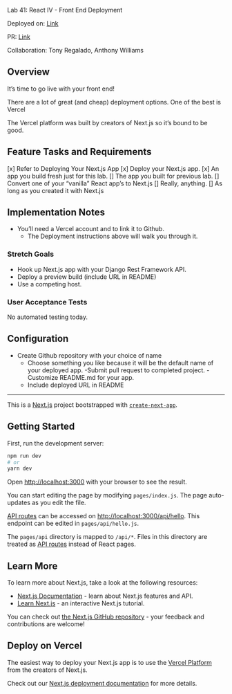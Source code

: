 Lab 41: React IV - Front End Deployment

Deployed on: [Link](https://nextjs-geissele.vercel.app/)

PR: [Link](https://github.com/kevinhenry/nextjs-geissele/pull/3)

Collaboration: Tony Regalado, Anthony Williams

## Overview

It’s time to go live with your front end!

There are a lot of great (and cheap) deployment options. One of the best is Vercel

The Vercel platform was built by creators of Next.js so it’s bound to be good.

## Feature Tasks and Requirements

[x] Refer to Deploying Your Next.js App
[x] Deploy your Next.js app.
    [x] An app you build fresh just for this lab.
    [] The app you built for previous lab.
    [] Convert one of your “vanilla” React app’s to Next.js
    [] Really, anything.
    [] As long as you created it with Next.js

## Implementation Notes

- You’ll need a Vercel account and to link it to Github.
    - The Deployment instructions above will walk you through it.

### Stretch Goals

- Hook up Next.js app with your Django Rest Framework API.
- Deploy a preview build (include URL in README)
- Use a competing host.

### User Acceptance Tests

No automated testing today.

## Configuration

- Create Github repository with your choice of name
    - Choose something you like because it will be the default name of your deployed app.
-Submit pull request to completed project.
-Customize README.md for your app.
    - Include deployed URL in README

----

This is a [Next.js](https://nextjs.org/) project bootstrapped with [`create-next-app`](https://github.com/vercel/next.js/tree/canary/packages/create-next-app).

## Getting Started

First, run the development server:

```bash
npm run dev
# or
yarn dev
```

Open [http://localhost:3000](http://localhost:3000) with your browser to see the result.

You can start editing the page by modifying `pages/index.js`. The page auto-updates as you edit the file.

[API routes](https://nextjs.org/docs/api-routes/introduction) can be accessed on [http://localhost:3000/api/hello](http://localhost:3000/api/hello). This endpoint can be edited in `pages/api/hello.js`.

The `pages/api` directory is mapped to `/api/*`. Files in this directory are treated as [API routes](https://nextjs.org/docs/api-routes/introduction) instead of React pages.

## Learn More

To learn more about Next.js, take a look at the following resources:

- [Next.js Documentation](https://nextjs.org/docs) - learn about Next.js features and API.
- [Learn Next.js](https://nextjs.org/learn) - an interactive Next.js tutorial.

You can check out [the Next.js GitHub repository](https://github.com/vercel/next.js/) - your feedback and contributions are welcome!

## Deploy on Vercel

The easiest way to deploy your Next.js app is to use the [Vercel Platform](https://vercel.com/new?utm_medium=default-template&filter=next.js&utm_source=create-next-app&utm_campaign=create-next-app-readme) from the creators of Next.js.

Check out our [Next.js deployment documentation](https://nextjs.org/docs/deployment) for more details.
